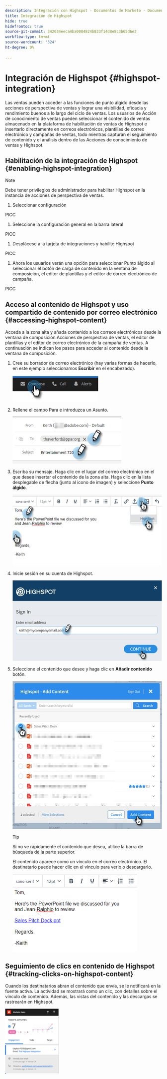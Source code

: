 ```yaml
---
description: Integración con Highspot - Documentos de Marketo - Documentación del producto
title: Integración de Highspot
hide: true
hidefromtoc: true
source-git-commit: 342034eeca4ba0084824b833f14d8e8c3b65d6e3
workflow-type: tm+mt
source-wordcount: '324'
ht-degree: 0%

---
```


# Integración de Highspot {#highspot-integration}

Las ventas pueden acceder a las funciones de punto álgido desde las acciones de perspectiva de ventas y lograr una visibilidad, eficacia y rendimiento buenos a lo largo del ciclo de ventas. Los usuarios de Acción de conocimiento de ventas pueden seleccionar el contenido de ventas almacenado en la plataforma de habilitación de ventas de Highspot e insertarlo directamente en correos electrónicos, plantillas de correo electrónico y campañas de ventas, todo mientras capturan el seguimiento de contenido y el análisis dentro de las Acciones de conocimiento de ventas y Highspot.

## Habilitación de la integración de Highspot {#enabling-highspot-integration}

>[!NOTE]
>
>Debe tener privilegios de administrador para habilitar Highspot en la instancia de acciones de perspectiva de ventas.

1. Seleccionar configuración

PICC

1. Seleccione la configuración general en la barra lateral

PICC

1. Desplácese a la tarjeta de integraciones y habilite Highspot

PICC

1. Ahora los usuarios verán una opción para seleccionar Punto álgido al seleccionar el botón de carga de contenido en la ventana de composición, el editor de plantillas y el editor de correo electrónico de campaña.

PICC

## Acceso al contenido de Highspot y uso compartido de contenido por correo electrónico {#accessing-highspot-content}

Acceda a la zona alta y añada contenido a los correos electrónicos desde la ventana de composición Acciones de perspectiva de ventas, el editor de plantillas y el editor de correo electrónico de la campaña de ventas. A continuación se indican los pasos para acceder al contenido desde la ventana de composición.

1. Cree su borrador de correo electrónico (hay varias formas de hacerlo, en este ejemplo seleccionamos **Escribir** en el encabezado).

   ![](assets/highspot-integration-5.png)

1. Rellene el campo Para e introduzca un Asunto.

   ![](assets/highspot-integration-6.png)

1. Escriba su mensaje. Haga clic en el lugar del correo electrónico en el que desee insertar el contenido de la zona alta. Haga clic en la lista desplegable de flecha (junto al icono de imagen) y seleccione **Punto álgido**.

   ![](assets/highspot-integration-7.png)

1. Inicie sesión en su cuenta de Highspot.

   ![](assets/highspot-integration-8.png)

1. Seleccione el contenido que desee y haga clic en **Añadir contenido** botón.

   ![](assets/highspot-integration-9.png)

   >[!TIP]
   >
   >Si no ve rápidamente el contenido que desea, utilice la barra de búsqueda de la parte superior.

   El contenido aparece como un vínculo en el correo electrónico. El destinatario puede hacer clic en el vínculo para verlo o descargarlo.

   ![](assets/highspot-integration-10.png)

## Seguimiento de clics en contenido de Highspot {#tracking-clicks-on-highspot-content}

Cuando los destinatarios abran el contenido que envía, se le notificará en la fuente activa. La actividad se mostrará como un clic, con detalles sobre el vínculo de contenido. Además, las vistas del contenido y las descargas se rastrearán en Highspot.

![](assets/highspot-integration-11.png)
